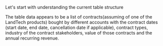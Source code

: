 Let's start with understanding the current table structure

The table data appears to be a list of contracts(assuming of one of the LandTech products) bought by different accounts with the contract dates (start date, end date, cancellation date if applicable), contract types, industry of the contract stakeholders, value of those contracts and the annual recurring revenue.
